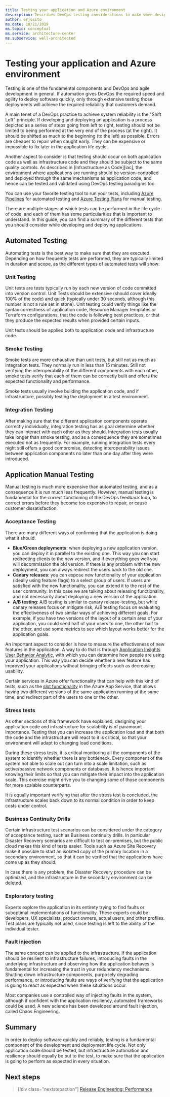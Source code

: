 ```yaml
---
title: Testing your application and Azure environment
description: Describes DevOps testing considerations to make when designing your workload.
author: erjosito
ms.date: 10/21/2019
ms.topic: conceptual
ms.service: architecture-center
ms.subservice: well-architected
---
```


# Testing your application and Azure environment

Testing is one of the fundamental components and DevOps and agile development in general. If automation gives DevOps the required speed and agility to deploy software quickly, only through extensive testing those deployments will achieve the required reliability that customers demand.

A main tenet of a DevOps practice to achieve system reliability is the "Shift Left" principle. If developing and deploying an application is a process depicted as a series of steps going from left to right, testing should not be limited to being performed at the very end of the process (at the right). It should be shifted as much to the beginning (to the left) as possible. Errors are cheaper to repair when caught early. They can be expensive or impossible to fix later in the application life cycle.

Another aspect to consider is that testing should occur on both application code as well as infrastructure code and they should be subject to the same quality controls. As described in [Infrastructure as Code][iac], the environment where applications are running should be version-controlled and deployed through the same mechanisms as application code, and hence can be tested and validated using DevOps testing paradigms too.

You can use your favorite testing tool to run your tests, including [Azure Pipelines][pipelines] for automated testing and [Azure Testing Plans][devopstests] for manual testing.

There are multiple stages at which tests can be performed in the life cycle of code, and each of them has some particularities that is important to understand. In this guide, you can find a summary of the different tests that you should consider while developing and deploying applications.

## Automated Testing

Automating tests is the best way to make sure that they are executed. Depending on how frequently tests are performed, they are typically limited in duration and scope, as the different types of automated tests will show:

### Unit Testing

Unit tests are tests typically run by each new version of code committed into version control. Unit Tests should be extensive (should cover ideally 100% of the code) and quick (typically under 30 seconds, although this number is not a rule set in stone). Unit testing could verify things like the syntax correctness of application code, Resource Manager templates or Terraform configurations, that the code is following best practices, or that they produce the expected results when provided certain inputs.

Unit tests should be applied both to application code and infrastructure code.

### Smoke Testing

Smoke tests are more exhaustive than unit tests, but still not as much as integration tests. They normally run in less than 15 minutes. Still not verifying the interoperability of the different components with each other, smoke tests verify that each of them can be correctly built and offers the expected functionality and performance.

Smoke tests usually involve building the application code, and if infrastructure, possibly testing the deployment in a test environment.

### Integration Testing

After making sure that the different application components operate correctly individually, integration testing has as goal determine whether they can interact with each other as they should. Integration tests usually take longer than smoke testing, and as a consequence they are sometimes executed not as frequently. For example, running integration tests every night still offers a good compromise, detecting interoperability issues between application components no later than one day after they were introduced.

## Application Manual Testing

Manual testing is much more expensive than automated testing, and as a consequence it is run much less frequently. However, manual testing is fundamental for the correct functioning of the DevOps feedback loop, to correct errors before they become too expensive to repair, or cause customer dissatisfaction.

### Acceptance Testing

There are many different ways of confirming that the application is doing what it should.

* **Blue/Green deployments**: when deploying a new application version, you can deploy it in parallel to the existing one. This way you can start redirecting clients to the new version, and if everything goes well you will decommission the old version. If there is any problem with the new deployment, you can always redirect the users back to the old one.
* **Canary releases**: you can expose new functionality of your application (ideally using feature flags) to a select group of users. If users are satisfied with the new functionality, you can extend it to the rest of the user community. In this case we are talking about releasing functionality, and not necessarily about deploying a new version of the application.
* **A/B testing**: A/B testing is similar to canary release-testing, but while canary releases focus on mitigate risk, A/B testing focus on evaluating the effectiveness of two similar ways of achieving different goals. For example, if you have two versions of the layout of a certain area of your application, you could send half of your users to one, the other half to the other, and use some metrics to see which layout works better for the application goals.

An important aspect to consider is how to measure the effectiveness of new features in the application. A way to do that is through [Application Insights User Behavior Analytic][telemetry], with which you can determine how people are using your application. This way you can decide whether a new feature has improved your applications without bringing effects such as decreasing usability.

Certain services in Azure offer functionality that can help with this kind of tests, such as the [slot functionality][slots] in the Azure App Service, that allows having two different versions of the same application running at the same time, and redirect part of the users to one or the other.

### Stress tests

As other sections of this framework have explained, designing your application code and infrastructure for scalability is of paramount importance. Testing that you can increase the application load and that both the code and the infrastructure will react to it is critical, so that your environment will adapt to changing load conditions.

During these stress tests, it is critical monitoring all the components of the system to identify whether there is any bottleneck. Every component of the system not able to scale out can turn into a scale limitation, such as active/passive network components or databases. It is hence important knowing their limits so that you can mitigate their impact into the application scale. This exercise might drive you to changing some of those components for more scalable counterparts.

It is equally important verifying that after the stress test is concluded, the infrastructure scales back down to its normal condition in order to keep costs under control.

### Business Continuity Drills

Certain infrastructure test scenarios can be considered under the category of acceptance testing, such as Business continuity drills. In particular Disaster Recovery scenarios are difficult to test on-premises, but the public cloud makes this kind of tests easier. Tools such as Azure Site Recovery make it possible to start an isolated copy of the primary location in a secondary environment, so that it can be verified that the applications have come up as they should.

In case there is any problem, the Disaster Recovery procedure can be optimized, and the infrastructure in the secondary environment can be deleted.

### Exploratory testing

Experts explore the application in its entirety trying to find faults or suboptimal implementations of functionality. These experts could be developers, UX specialists, product owners, actual users, and other profiles. Test plans are typically not used, since testing is left to the ability of the individual tester.

### Fault injection

The same concept can be applied to the infrastructure. If the application should be resilient to infrastructure failures, introducing faults in the underlying infrastructure and observing how the application behaves is fundamental for increasing the trust in your redundancy mechanisms. Shutting down infrastructure components, purposely degrading performance, or introducing faults are ways of verifying that the application is going to react as expected when these situations occur.

Most companies use a controlled way of injecting faults in the system, although if confident with the application resiliency, automated frameworks could be used. A new science has been developed around fault injection, called Chaos Engineering.

## Summary

In order to deploy software quickly and reliably, testing is a fundamental component of the development and deployment life cycle. Not only application code should be tested, but infrastructure automation and resiliency should equally be put to the test, to make sure that the application is going to perform as expected in every situation.

## Next steps

> [!div class="nextstepaction"]
> [Release Engineering: Performance ](./release-engineering-performance.md)

<!-- testing -->
[pipelines]: /azure/devops/pipelines
[devopstests]: /azure/devops/test
[telemetry]: /azure/azure-monitor/app/usage-overview
[slots]: /azure/app-service/deploy-staging-slots
